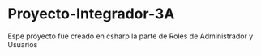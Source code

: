 # Proyecto-Integrador-3A
Espe proyecto fue creado en csharp la parte de Roles de Administrador y Usuarios
